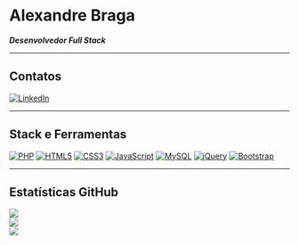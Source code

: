 # Alexandre Braga
**_Desenvolvedor Full Stack_**

---

## Contatos
[![LinkedIn](https://img.shields.io/badge/LinkedIn-%230077B5.svg?logo=linkedin&logoColor=white)](https://www.linkedin.com/in/alexandresb1/)

---

## Stack e Ferramentas
[![PHP](https://img.shields.io/badge/-PHP-777BB4?style=for-the-badge&logo=php&logoColor=white)](https://www.php.net/)
[![HTML5](https://img.shields.io/badge/-HTML5-E34F26?style=for-the-badge&logo=html5&logoColor=white)](https://developer.mozilla.org/en-US/docs/Web/HTML)
[![CSS3](https://img.shields.io/badge/-CSS3-1572B6?style=for-the-badge&logo=css3&logoColor=white)](https://developer.mozilla.org/en-US/docs/Web/CSS)
[![JavaScript](https://img.shields.io/badge/-JavaScript-F7DF1E?style=for-the-badge&logo=javascript&logoColor=black)](https://developer.mozilla.org/en-US/docs/Web/JavaScript)
[![MySQL](https://img.shields.io/badge/-MySQL-00000F?style=for-the-badge&logo=mysql&logoColor=white)](https://www.mysql.com/)
[![jQuery](https://img.shields.io/badge/-jQuery-0769AD?style=for-the-badge&logo=jquery&logoColor=white)](https://jquery.com/)
[![Bootstrap](https://img.shields.io/badge/-Bootstrap-7952B3?style=for-the-badge&logo=bootstrap&logoColor=white)](https://getbootstrap.com/)

---

## Estatísticas GitHub
![](https://github-readme-stats.vercel.app/api?username=alexandresb1&theme=vue-dark&hide_border=true&include_all_commits=true&count_private=true)<br/>
![](https://github-readme-streak-stats.herokuapp.com/?user=alexandresb1&theme=vue-dark&hide_border=true)<br/>
![](https://github-readme-stats.vercel.app/api/top-langs/?username=alexandresb1&theme=vue-dark&hide_border=true&include_all_commits=true&count_private=true&layout=compact)

